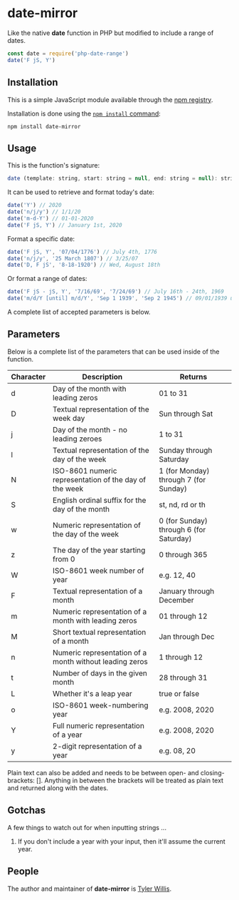 # date-mirror

Like the native **date** function in PHP but modified to include a range of dates.

```javascript
const date = require('php-date-range')
date('F jS, Y')
```

## Installation

This is a simple JavaScript module available through the [npm registry](https://www.npmjs.com/).

Installation is done using the [`npm install` command](https://docs.npmjs.com/getting-started/installing-npm-packages-locally):

```
npm install date-mirror
```

## Usage

This is the function's signature:

```javascript
date (template: string, start: string = null, end: string = null): string
````

It can be used to retrieve and format today's date:

```javascript
date('Y') // 2020
date('n/j/y') // 1/1/20
date('m-d-Y') // 01-01-2020
date('F jS, Y') // January 1st, 2020
````

Format a specific date:

```javascript
date('F jS, Y', '07/04/1776') // July 4th, 1776
date('n/j/y', '25 March 1807') // 3/25/07
date('D, F jS', '8-18-1920') // Wed, August 18th
```

Or format a range of dates:

```javascript
date('F jS - jS, Y', '7/16/69', '7/24/69') // July 16th - 24th, 1969
date('m/d/Y [until] m/d/Y', 'Sep 1 1939', 'Sep 2 1945') // 09/01/1939 until 09/02/1945
````

A complete list of accepted parameters is below.

## Parameters

Below is a complete list of the parameters that can be used inside of the function.

 | Character | Description | Returns |
 | --- | --- | --- |
 | d | Day of the month with leading zeros | 01 to 31 |
 | D | Textual representation of the week day | Sun through Sat |
 | j | Day of the month - no leading zeroes | 1 to 31 |
 | l | Textual representation of the day of the week | Sunday through Saturday |
 | N | ISO-8601 numeric representation of the day of the week | 1 (for Monday) through 7 (for Sunday) |
 | S | English ordinal suffix for the day of the month | st, nd, rd or th |
 | w | Numeric representation of the day of the week | 0 (for Sunday) through 6 (for Saturday) |
 | z | The day of the year starting from 0 | 0 through 365 |
 | W | ISO-8601 week number of year | e.g. 12, 40 |
 | F | Textual representation of a month | January through December |
 | m | Numeric representation of a month with leading zeros | 01 through 12 |
 | M | Short textual representation of a month | Jan through Dec |
 | n | Numeric representation of a month without leading zeros | 1 through 12 |
 | t | Number of days in the given month | 28 through 31 |
 | L | Whether it's a leap year | true or false |
 | o | ISO-8601 week-numbering year | e.g. 2008, 2020 |
 | Y | Full numeric representation of a year | e.g. 2008, 2020 |
 | y | 2-digit representation of a year | e.g. 08, 20 |

Plain text can also be added and needs to be between open- and closing-brackets: []. Anything in between the brackets will be treated as plain text and returned along with the dates.

## Gotchas

A few things to watch out for when inputting strings ...

1. If you don't include a year with your input, then it'll assume the current year.

## People

The author and maintainer of **date-mirror** is [Tyler Willis](https://tylerewillis.com).